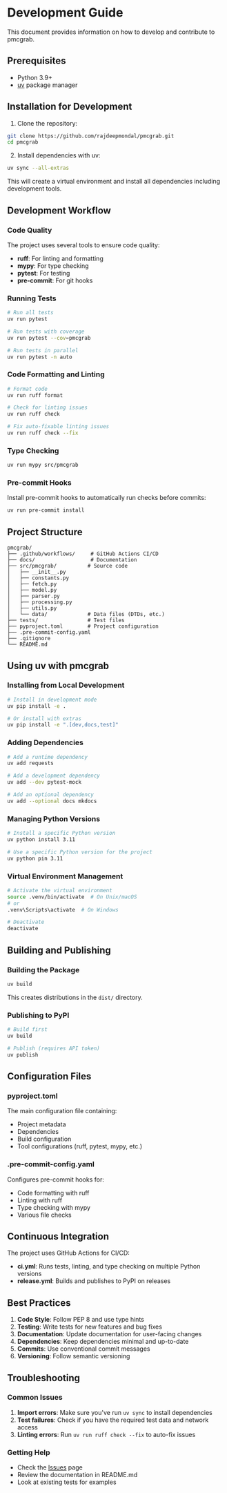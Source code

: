 # Development Guide

This document provides information on how to develop and contribute to pmcgrab.

## Prerequisites

- Python 3.9+
- [uv](https://docs.astral.sh/uv/) package manager

## Installation for Development

1. Clone the repository:
```bash
git clone https://github.com/rajdeepmondal/pmcgrab.git
cd pmcgrab
```

2. Install dependencies with uv:
```bash
uv sync --all-extras
```

This will create a virtual environment and install all dependencies including development tools.

## Development Workflow

### Code Quality

The project uses several tools to ensure code quality:

- **ruff**: For linting and formatting
- **mypy**: For type checking
- **pytest**: For testing
- **pre-commit**: For git hooks

### Running Tests

```bash
# Run all tests
uv run pytest

# Run tests with coverage
uv run pytest --cov=pmcgrab

# Run tests in parallel
uv run pytest -n auto
```

### Code Formatting and Linting

```bash
# Format code
uv run ruff format

# Check for linting issues
uv run ruff check

# Fix auto-fixable linting issues
uv run ruff check --fix
```

### Type Checking

```bash
uv run mypy src/pmcgrab
```

### Pre-commit Hooks

Install pre-commit hooks to automatically run checks before commits:

```bash
uv run pre-commit install
```

## Project Structure

```
pmcgrab/
├── .github/workflows/     # GitHub Actions CI/CD
├── docs/                  # Documentation
├── src/pmcgrab/          # Source code
│   ├── __init__.py
│   ├── constants.py
│   ├── fetch.py
│   ├── model.py
│   ├── parser.py
│   ├── processing.py
│   ├── utils.py
│   └── data/             # Data files (DTDs, etc.)
├── tests/                # Test files
├── pyproject.toml        # Project configuration
├── .pre-commit-config.yaml
├── .gitignore
└── README.md
```

## Using uv with pmcgrab

### Installing from Local Development

```bash
# Install in development mode
uv pip install -e .

# Or install with extras
uv pip install -e ".[dev,docs,test]"
```

### Adding Dependencies

```bash
# Add a runtime dependency
uv add requests

# Add a development dependency
uv add --dev pytest-mock

# Add an optional dependency
uv add --optional docs mkdocs
```

### Managing Python Versions

```bash
# Install a specific Python version
uv python install 3.11

# Use a specific Python version for the project
uv python pin 3.11
```

### Virtual Environment Management

```bash
# Activate the virtual environment
source .venv/bin/activate  # On Unix/macOS
# or
.venv\Scripts\activate  # On Windows

# Deactivate
deactivate
```

## Building and Publishing

### Building the Package

```bash
uv build
```

This creates distributions in the `dist/` directory.

### Publishing to PyPI

```bash
# Build first
uv build

# Publish (requires API token)
uv publish
```

## Configuration Files

### pyproject.toml

The main configuration file containing:
- Project metadata
- Dependencies
- Build configuration
- Tool configurations (ruff, pytest, mypy, etc.)

### .pre-commit-config.yaml

Configures pre-commit hooks for:
- Code formatting with ruff
- Linting with ruff
- Type checking with mypy
- Various file checks

## Continuous Integration

The project uses GitHub Actions for CI/CD:

- **ci.yml**: Runs tests, linting, and type checking on multiple Python versions
- **release.yml**: Builds and publishes to PyPI on releases

## Best Practices

1. **Code Style**: Follow PEP 8 and use type hints
2. **Testing**: Write tests for new features and bug fixes
3. **Documentation**: Update documentation for user-facing changes
4. **Dependencies**: Keep dependencies minimal and up-to-date
5. **Commits**: Use conventional commit messages
6. **Versioning**: Follow semantic versioning

## Troubleshooting

### Common Issues

1. **Import errors**: Make sure you've run `uv sync` to install dependencies
2. **Test failures**: Check if you have the required test data and network access
3. **Linting errors**: Run `uv run ruff check --fix` to auto-fix issues

### Getting Help

- Check the [Issues](https://github.com/rajdeepmondal/pmcgrab/issues) page
- Review the documentation in README.md
- Look at existing tests for examples